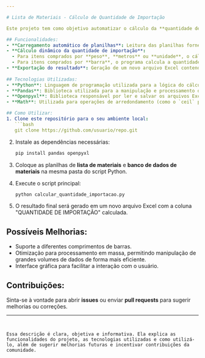 ```yaml
---

# Lista de Materiais - Cálculo de Quantidade de Importação

Este projeto tem como objetivo automatizar o cálculo da **quantidade de importação** de materiais a partir de uma lista gerada de um projeto. Utilizando duas planilhas (lista de materiais e banco de dados de materiais), o programa realiza a união dos dados e calcula a quantidade necessária para importação, levando em consideração diferentes unidades de compra, como **peso**, **metros**, **unidades** e **barra** (com cada barra representando 6 metros).

## Funcionalidades:
- **Carregamento automático de planilhas**: Leitura das planilhas fornecidas em formato Excel, utilizando `pandas`.
- **Cálculo dinâmico da quantidade de importação**:
  - Para itens comprados por **peso**, **metros** ou **unidade**, o cálculo da quantidade de importação corresponde à quantidade solicitada no projeto.
  - Para itens comprados por **barra**, o programa calcula a quantidade necessária com base em barras de 6 metros, arredondando para cima (caso a quantidade do projeto exija uma fração de barra).
- **Exportação do resultado**: Geração de um novo arquivo Excel contendo a coluna "QUANTIDADE DE IMPORTAÇÃO" com os valores calculados.
  
## Tecnologias Utilizadas:
- **Python**: Linguagem de programação utilizada para a lógica do cálculo e manipulação dos dados.
- **Pandas**: Biblioteca utilizada para a manipulação e processamento dos dados contidos nas planilhas Excel.
- **Openpyxl**: Biblioteca responsável por ler e salvar os arquivos Excel.
- **Math**: Utilizada para operações de arredondamento (como o `ceil` para itens comprados por barra).

## Como Utilizar:
1. Clone este repositório para o seu ambiente local:
   ```bash
   git clone https://github.com/usuario/repo.git
   ```

2. Instale as dependências necessárias:
   ```bash
   pip install pandas openpyxl
   ```

3. Coloque as planilhas de **lista de materiais** e **banco de dados de materiais** na mesma pasta do script Python.

4. Execute o script principal:
   ```bash
   python calcular_quantidade_importacao.py
   ```

5. O resultado final será gerado em um novo arquivo Excel com a coluna "QUANTIDADE DE IMPORTAÇÃO" calculada.

## Possíveis Melhorias:
- Suporte a diferentes comprimentos de barras.
- Otimização para processamento em massa, permitindo manipulação de grandes volumes de dados de forma mais eficiente.
- Interface gráfica para facilitar a interação com o usuário.

## Contribuições:
Sinta-se à vontade para abrir **issues** ou enviar **pull requests** para sugerir melhorias ou correções.

---
```


Essa descrição é clara, objetiva e informativa. Ela explica as funcionalidades do projeto, as tecnologias utilizadas e como utilizá-lo, além de sugerir melhorias futuras e incentivar contribuições da comunidade.
